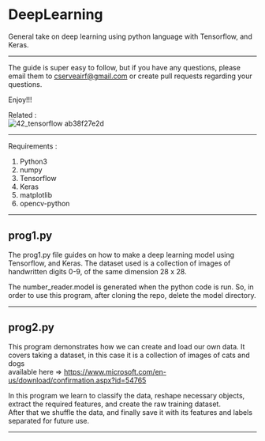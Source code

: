 # DeepLearning

General take on deep learning using python language with Tensorflow, and Keras.

***
The guide is super easy to follow, but if you have any questions, please email them to cserveairf@gmail.com or create pull requests regarding your questions.

Enjoy!!!

Related :  
   ![42_tensorflow ab38f27e2d](https://user-images.githubusercontent.com/30381993/113905404-bd5f0b80-97f0-11eb-8fd7-6d929a177db0.png)
***
Requirements :  
   1) Python3  
   2) numpy  
   3) Tensorflow  
   4) Keras  
   5) matplotlib
   6) opencv-python
***
## prog1.py
The prog1.py file guides on how to make a deep learning model using Tensorflow, and Keras. The dataset used is a collection of images of handwritten digits 0-9, of the same dimension 28 x 28.

The number_reader.model is generated when the python code is run. So, in order to use this program, after cloning the repo, delete the model directory. 
***
## prog2.py
This program demonstrates how we can create and load our own data. It covers taking a dataset, in this case it is a collection of images of cats and dogs  
   available here => https://www.microsoft.com/en-us/download/confirmation.aspx?id=54765  

In this program we learn to classify the data, reshape necessary objects, extract the required features, and create the raw training dataset.  
   After that we shuffle the data, and finally save it with its features and labels separated for future use.
***
